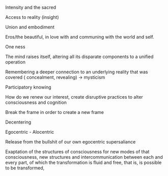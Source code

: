 Intensity and the sacred

Access to reality (insight)

Union and embodiment

Eros/the beautiful, in love with and communing with the world and self. 

One ness 

  

The mind raises itself, altering all its disparate components to a unified operation

  

Remembering a deeper connection to an underlying reality that was covered ( concealment, revealing) -> mysticism 

  

Participatory knowing 

  

How do we renew our interest, create disruptive practices to alter consciousness and cognition 

  

Break the frame in order to create a new frame

  

Decentering

Egocentric - Alocentric

  

Release from the bullshit of our own egocentric supersaliance

  

Exaptation of the structures of consciousness for new modes of that consciousness, new structures and intercommunication between each and every part, of which the transformation is fluid and free, that is, is possible to be transformed,